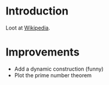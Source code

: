 Introduction
============

Loot at [Wikipedia][wiki].


Improvements
============

* Add a dynamic construction (funny)
* Plot the prime number theorem

[wiki]: http://fr.wikipedia.org/wiki/Spirale_d'Ulam
